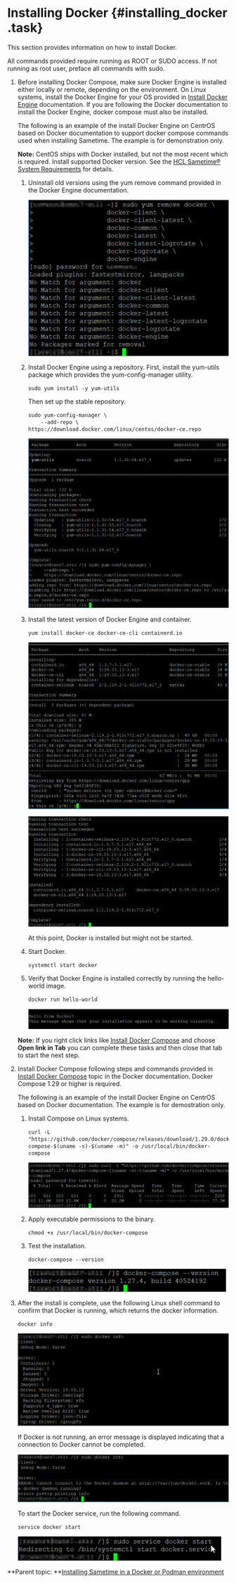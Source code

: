 # Installing Docker {#installing_docker .task}

This section provides information on how to install Docker.

All commands provided require running as ROOT or SUDO access. If not running as root user, preface all commands with sudo.

1.  Before installing Docker Compose, make sure Docker Engine is installed either locally or remote, depending on the environment. On Linux systems, install the Docker Engine for your OS provided in [Install Docker Engine](https://docs.docker.com/engine/install/centos/) documentation. If you are following the Docker documentation to install the Docker Engine, docker compose must also be installed.

    The following is an example of the install Docker Engine on CentrOS based on Docker documentation to support docker compose commands used when installing Sametime. The example is for demonstration only.

    **Note:** CentOS ships with Docker installed, but not the most recent which is required. Install supported Docker version. See the [HCL Sametime® System Requirements](https://support.hcltechsw.com/csm?id=kb_article&sysparm_article=KB0100619) for details.

    1.  Uninstall old versions using the yum remove command provided in the Docker Engine documentation.

        ![](Images/docker_new.png)

    2.  Install Docker Engine using a repository. First, install the yum-utils package which provides the yum-config-manager utility.

        ``` {#codeblock_lv4_psr_2tb}
        sudo yum install -y yum-utils 
        ```

        Then set up the stable repository.

        ``` {#codeblock_mv4_psr_2tb}
        sudo yum-config-manager \ 
            --add-repo \ 
        https://download.docker.com/linux/centos/docker-ce.repo
        ```

        ![](Images/docker_package.png)

    3.  Install the latest version of Docker Engine and container.

        ``` {#codeblock_nv4_psr_2tb}
        yum install docker-ce docker-ce-cli containerd.io 
        ```

        ![](Images/docker_engine.png)

        ![](Images/docker_container.png)

        At this point, Docker is installed but might not be started.

    4.  Start Docker.

        ``` {#codeblock_ov4_psr_2tb}
        systemctl start docker 
        ```

    5.  Verify that Docker Engine is installed correctly by running the hello-world image.

        ``` {#codeblock_pv4_psr_2tb}
        docker run hello-world 
        ```

        ![](Images/docker_hello.png)

    **Note:** If you right click links like [Install Docker Compose](https://docs.docker.com/compose/install/) and choose **Open link in Tab** you can complete these tasks and then close that tab to start the next step.

2.  Install Docker Compose following steps and commands provided in [Install Docker Compose](https://docs.docker.com/compose/install/) topic in the Docker documentation. Docker Compose 1.29 or higher is required.

    The following is an example of the install Docker Engine on CentrOS based on Docker documentation. The example is for demostration only.

    1.  Install Compose on Linux systems.

        ``` {#codeblock_rv4_psr_2tb}
        curl -L "https://github.com/docker/compose/releases/download/1.29.0/docker-compose-$(uname -s)-$(uname -m)" -o /usr/local/bin/docker-compose 
        
        ```

        ![](Images/docker_compose.png)

    2.  Apply executable permissions to the binary.

        ``` {#codeblock_sv4_psr_2tb}
        chmod +x /usr/local/bin/docker-compose 
        ```

    3.  Test the installation.

        ``` {#codeblock_tv4_psr_2tb}
        docker-compose --version 
        ```

        ![](Images/docker_compose_version.png)

3.  After the install is complete, use the following Linux shell command to confirm that Docker is running, which returns the docker information.

    ``` {#codeblock_uv4_psr_2tb}
    docker info
    ```

    ![](Images/docker_info.png)

    If Docker is not running, an error message is displayed indicating that a connection to Docker cannot be completed.

    ![](Images/docker_error.png)

    To start the Docker service, run the following command.

    ``` {#codeblock_vv4_psr_2tb}
    service docker start
    ```

    ![](Images/docker_service.png)


**Parent topic:   **[Installing Sametime in a Docker or Podman environment](installation_sametime_docker.md)

